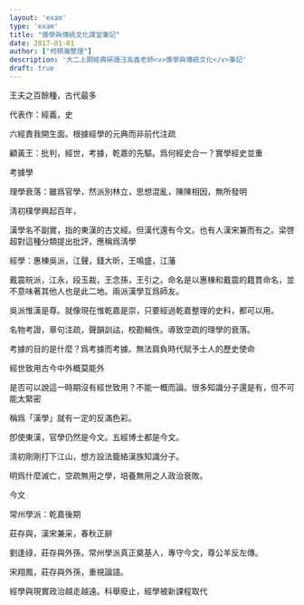 ```yaml
---
layout: 'exam'
type: 'exam'
title: "儒學與傳統文化課堂筆記"
date: 2017-01-01
author: ["柯棋瀚整理"]
description: '大二上期經典硏讀汪高鑫老師<v>儒學與傳統文化</v>筆記'
draft: true
---
```


王夫之百餘種，古代最多

代表作：經義，史

六經責我開生面。根據經學的元典而非前代注疏

顧黃王：批判，經世，考據，乾嘉的先驅。爲何經史合一？實學經史並重

考據學

理學衰落：雖爲官學，然派別林立，思想混亂，陳陳相因，無所發明

淸初樸學興起百年，

漢學名不副實，指的東漢的古文經。但漢代還有今文。也有人漢宋兼而有之。梁啓超對這種分類提出批評，應稱爲淸學

經學：惠棟吳派，江聲，錢大昕，王鳴盛，江藩

戴震皖派，江永，段玉裁，王念孫，王引之。命名是以惠棟和戴震的籍貫命名，並不意味著其他人也是此二地。兩派漢學互爲師友。

吳派惟漢是尊。就像現在惟乾嘉是崇，只要經過乾嘉整理的史料，都可以用。

名物考證，章句注疏，聲韻訓詁，校勘輯佚。導致空疏的理學的衰落。

考據的目的是什麼？爲考據而考據。無法肩負時代賦予士人的歷史使命

經世致用古今中外概莫能外

是否可以說這一時期沒有經世致用？不能一概而論。很多知識分子還是有，但不可能太緊密

稱爲「漢學」就有一定的反滿色彩。

卽使東漢，官學仍然是今文。五經博士都是今文。

淸初剛剛打下江山，想方設法籠絡漢族知識分子。

明爲什麼滅亡，空疏無用之學，培養無用之人政治衰敗。

今文

常州學派：乾嘉後期

莊存與，漢宋兼采，春秋正辭

劉逢祿，莊存與外孫，常州學派真正奠基人，專守今文，尊公羊反左傳。

宋翔鳳，莊存與外孫，重視論語。

經學與現實政治越走越遠。科舉廢止，經學被新課程取代
